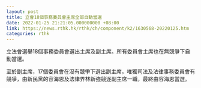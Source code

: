 ```yaml
---
layout: post
title: 立會18個事務委員會主席全部自動當選
date: 2022-01-25 21:21:05.000000000 +08:00
link: https://news.rthk.hk/rthk/ch/component/k2/1630568-20220125.htm
categories: rthk
---
```


立法會選舉18個事務委員會選出主席及副主席。所有委員會主席也在無競爭下自動當選。

至於副主席，17個委員會在沒有競爭下選出副主席，唯獨司法及法律事務委員會有競爭，由新民黨的容海恩及法律界林新強競逐副主席一職，最終由容海恩當選。
